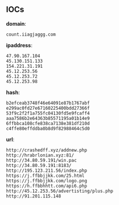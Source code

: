 
## IOCs

__domain__:

```text
count.iiagjaggg.com
```
__ipaddress__:

```text
47.90.167.104
45.130.151.133
154.221.31.191
45.12.253.56
45.12.253.72
45.12.253.98
```
__hash__:

```text
b2efceab3748f46e64091e87b1767abf
e299ac0fd27e67160225400bdd27366f
53f9c2f2f1a755fc04130fd5e9fcaff4
aaa7586b2e64363b85571195a01b14e9
6ffbbca108cfe838ca7138e381df210d
c4ffe80effddba0b8d9f82988464c5d0
```
__url__:

```text
http://crashedff.xyz/addnew.php
http://hrabrlonian.xyz:81/
http://34.80.59.191/win.pac
http://34.80.59.191:8183/
http://195.123.211.56/index.php
https://j.ffbbjjkk.com/25.html
https://j.ffbbjjkk.com/logo.png
https://h.ffbbhhtt.com/api6.php
http://45.12.253.56/advertisting/plus.php
http://91.201.115.148
```